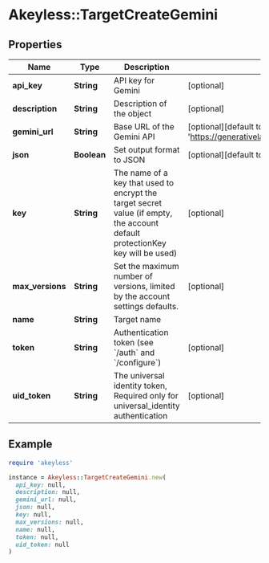 # Akeyless::TargetCreateGemini

## Properties

| Name | Type | Description | Notes |
| ---- | ---- | ----------- | ----- |
| **api_key** | **String** | API key for Gemini | [optional] |
| **description** | **String** | Description of the object | [optional] |
| **gemini_url** | **String** | Base URL of the Gemini API | [optional][default to &#39;https://generativelanguage.googleapis.com&#39;] |
| **json** | **Boolean** | Set output format to JSON | [optional][default to false] |
| **key** | **String** | The name of a key that used to encrypt the target secret value (if empty, the account default protectionKey key will be used) | [optional] |
| **max_versions** | **String** | Set the maximum number of versions, limited by the account settings defaults. | [optional] |
| **name** | **String** | Target name |  |
| **token** | **String** | Authentication token (see &#x60;/auth&#x60; and &#x60;/configure&#x60;) | [optional] |
| **uid_token** | **String** | The universal identity token, Required only for universal_identity authentication | [optional] |

## Example

```ruby
require 'akeyless'

instance = Akeyless::TargetCreateGemini.new(
  api_key: null,
  description: null,
  gemini_url: null,
  json: null,
  key: null,
  max_versions: null,
  name: null,
  token: null,
  uid_token: null
)
```

